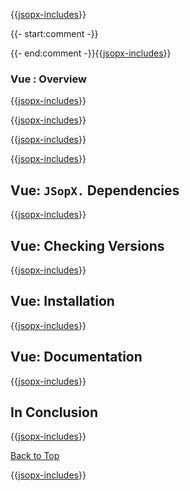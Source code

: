 ﻿{{[jsopx-includes](AllGlobal/Master/Includes/Content/Template/Technologies/Vue/Header.md)}}

{{- start:comment -}}
<!-- START JSOPX NOVA DOCX HEADER
group: 'Technologies'
subGroup: 'Vue'
isDraft: true
isProductionReady: true
toc: true
END JSOPX NOVA DOCX HEADER -->
{{- end:comment -}}{{[jsopx-includes](AllGlobal/Master/Includes/Content/Common/Draft-Notice.md)}}

### Vue : Overview

{{[jsopx-includes](AllGlobal/Master/Includes/Content/Template/Technologies/Vue/Overview.md)}}

{{[jsopx-includes](AllGlobal/Master/Includes/Content/Common/Current-Phase.md)}}

{{[jsopx-includes](AllGlobal/Master/Includes/Content/Template/Technologies/Vue/BodyContent.md)}}

{{[jsopx-includes](AllGlobal/Master/Includes/Content/Common/Alerts-Current.md)}}


## Vue: `JSopX.` Dependencies

{{[jsopx-includes](AllGlobal/Master/Includes/Content/Template/Technologies/Vue/JsopxDependencies.md)}}


## Vue: Checking Versions

{{[jsopx-includes](AllGlobal/Master/Includes/Content/Template/Technologies/Vue/CheckingVersions.md)}}


## Vue: Installation

{{[jsopx-includes](AllGlobal/Master/Includes/Content/Template/Technologies/Vue/Installation.md)}}

## Vue: Documentation

{{[jsopx-includes](AllGlobal/Master/Includes/Content/Template/Technologies/Vue/Documentation.md)}}

## In Conclusion

{{[jsopx-includes](AllGlobal/Master/Includes/Content/Template/Technologies/Vue/InConclusion.md)}}

[Back to Top](#table-of-contents)

{{[jsopx-includes](AllGlobal/Master/Includes/Content/Layout/Footer.md)}}